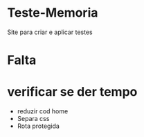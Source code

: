# Teste-Memoria
Site para criar e aplicar testes
# Falta
# verificar se der tempo
- reduzir cod home
- Separa css
- Rota protegida